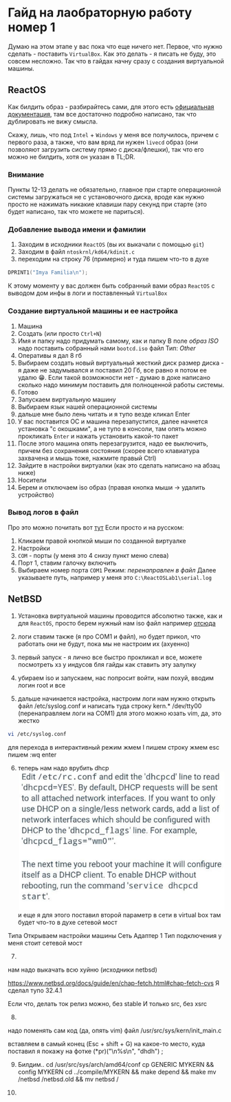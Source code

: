 # Гайд на лаобраторную работу номер 1

Думаю на этом этапе у вас пока что еще ничего нет. Первое, что нужно сделать - поставить `VirtualBox`. Как это делать - я писать не буду, это совсем несложно. Так что в гайдах начну сразу с создания виртуальной машины.

## ReactOS

Как билдить образ - разбирайтесь сами, для этого есть [официальная документация](https://reactos.org/wiki/Building_ReactOS), там все достаточно подробно написано, так что дублировать не вижу смысла.

Скажу, лишь, что под `Intel` + `Windows` у меня все получилось, причем с первого раза, а также, что вам вряд ли нужен `livecd` образ (они позволяют загрузить систему прямо с диска/флешки), так что его можно не билдить, хотя он указан в TL;DR.

### Внимание
Пункты 12-13 делать не обязательно, главное при старте операционной системы загружаться не с установочного диска, вроде как нужно просто не нажимать никакие клавиши пару секунд при старте (это будет написано, так что можете не париться).

### Добавление вывода имени и фамилии
1) Заходим в исходники `ReactOS` (вы их выкачали с помощью `git`)
2) Заходим в файл `ntoskrnl/kd64/kdinit.c`
3) переходим на строку 76 (примерно) и туда пишем что-то в духе
```C
DPRINT1("Imya Familia\n");
```

К этому моменту у вас должен быть собранный вами образ `ReactOS` c выводом дом инфы в логи и поставленный `VirtualBox`

### Создание виртуальной машины и ее настройка
1) Машина
2) Создать (или просто `Ctrl+N`)
3) Имя и папку надо придумать самому, как и папку
В поле _образ ISO_ надо поставить собранный нами `bootcd.iso` файл
Тип: _Other_
4) Оперативы я дал 8 гб
5) Выбираем создать новый виртуальный жесткий диск 
размер диска - я даже не задумывался и поставил 20 Гб, все равно я потом ее удалю 😁. Если такой возможности нет - думаю в доке написано сколько надо минимум поставить для полноценной работы системы.
6) Готово
7) Запускаем виртуальную машину 
8) Выбираем язык нашей операционной системы
9) дальше мне было лень читать и я тупо везде кликал Enter
10) У вас поставится ОС и машина перезапустится, далее начнется установка "с окошками", а не тупо в консоли, там опять можно прокликать `Enter` и нажать установить какой-то пакет
11) После этого машина опять перезагрузится, надо ее выключить, причем без сохранения состояния (скорее всего клавиатура захвачена и мышь тоже, нажмите правый Ctrl)
12) Зайдите в настройки виртуалки (как это сделать написано на абзац ниже)
13) Носители
14) Берем и отключаем iso образ (правая кнопка мыши -> удалить устройство)

### Вывод логов в файл
Про это можно почитать вот [тут](https://stackoverflow.com/questions/38915802/how-can-i-collect-logs-from-linux-running-in-virtualbox-in-an-external-file)
Если просто и на русском:
1) Кликаем правой кнопкой мыши по созданной виртуалке
2) Настройки
3) `COM` - порты (у меня это 4 снизу пункт меню слева)
4) Порт 1, ставим галочку включить
5) Выбираем номер порта `COM1`
Режим: _перенаправлен в файл_
Далее указываете путь, например у меня это `C:\ReactOSLab1\serial.log`

## NetBSD

1. Установка виртуальной машины проводится абсолютно также, как и для `ReactOS`, просто берем нужный нам iso файл например [отсюда](https://ftp.netbsd.org/pub/NetBSD/iso/)

2. логи ставим также (я про COM1 и файл), но будет прикол, что работать они не будут, пока мы не настроим их (ахуенно)

3. первый запуск - я лично все быстро прокликал и все, можете посмотреть хз у индусов бля гайды как ставить эту залупку

4. убираем iso и запускаем, нас попросит войти, нам похуй, вводим логин root и все

5. дальше начинается настройка, настроим логи
нам нужно открыть файл /etc/syslog.conf и написать туда строку
kern.* /dev/tty00 (перенаправляем логи на COM1)
для этого можно юзать vim, да, это жестко
```bash
vi /etc/syslog.conf
```
для перехода в интерактивный режим жмем I
пишем строку
жмем esc
пишем :wq
enter

6. теперь нам надо врубить dhcp
![alt text](image.png)
и еще я для этого поставил второй параметр в сети в virtual box
там будет что-то в духе сетевой мост

Типа
Открываем настройки машины
Сеть
Адаптер 1
Тип подключения у меня стоит сетевой мост

7. 
нам надо выкачать всю хуйню (исходники netbsd)

https://www.netbsd.org/docs/guide/en/chap-fetch.html#chap-fetch-cvs
Я сделал тупо 32.4.1

Если что, делать ток релиз можно, без stable
И только src, без xsrc

8. 
надо поменять сам код 
(да, опять vim)
файл
/usr/src/sys/kern/init_main.c

вставляем в самый конец (Esc + shift + G) на какое-то место, куда поставил я покажу на фотке
(*pr)("\n%s\n", "dhdh") ;

9. Билдим..
cd /usr/src/sys/arch/amd64/conf 
cp GENERIC MYKERN && config MYKERN
cd ../compile/MYKERN && make depend && make 
mv /netbsd /netbsd.old && mv netbsd /

10. 